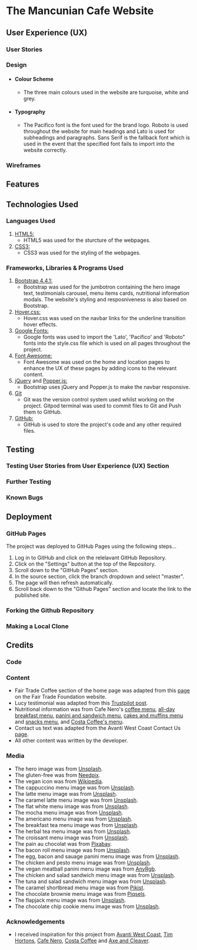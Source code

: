 # The Mancunian Cafe Website

## User Experience (UX)

### User Stories

### Design

* #### Colour Scheme

  * The three main colours used in the website are turquoise, white and grey.

* #### Typography

    * The Pacifico font is the font used for the brand logo. Roboto is used throughout the website for main headings and Lato is used for subheadings and paragraphs. Sans Serif is the fallback font which is used in the event that the specified font fails to import into the website correctly.

### Wireframes

## Features

## Technologies Used

### Languages Used

1. [HTML5:](https://en.wikipedia.org/wiki/HTML5)
   - HTML5 was used for the sturcture of the webpages.
2. [CSS3:](https://en.wikipedia.org/wiki/Cascading_Style_Sheets)
   - CSS3 was used for the styling of the webpages.

### Frameworks, Libraries & Programs Used

1. [Bootstrap 4.4.1:](https://getbootstrap.com/)
   - Bootstrap was used for the jumbotron containing the hero image text, testimonials carousel, menu items cards, nutritional information modals. The website's styling and resposniveness is also based on Bootstrap.
2. [Hover.css:](https://ianlunn.github.io/Hover/)
   - Hover.css was used on the navbar links for the underline transition hover effects.
3. [Google Fonts:](https://fonts.google.com/)
   - Google fonts was used to import the 'Lato', 'Pacifico' and 'Roboto" fonts into the style.css file which is used on all pages throughout the project.
4. [Font Awesome:](https://fontawesome.com/)
   - Font Awesome was used on the home and location pages to enhance the UX of these pages by adding icons to the relevant content.
5. [jQuery](https://jquery.com/) and [Popper.js:](https://popper.js.org/)
   - Bootstrap uses jQuery and Popper.js to make the navbar responsive.
6. [Git](https://git-scm.com/)
   - Git was the version control system used whilst working on the project. Gitpod terminal was used to commit files to Git and Push them to GitHub.
7. [GitHub:](https://github.com/)
   - GitHub is used to store the project's code and any other required files.

## Testing

### Testing User Stories from User Experience (UX) Section

### Further Testing

### Known Bugs

## Deployment

### GitHub Pages

The project was deployed to GitHub Pages using the following steps...

1.  Log in to GitHub and click on the relelavant GitHub Repository.
2.  Click on the "Settings" button at the top of the Repository.
3.  Scroll down to the "GitHub Pages" section.
4.  In the source section, click the branch dropdown and select "master".
5.  The page will then refresh automatically.
6.  Scroll back down to the "Github Pages" section and locate the link to the published site.

### Forking the Github Repository

### Making a Local Clone

## Credits

### Code

### Content

- Fair Trade Coffee section of the home page was adapted from this [page](https://www.fairtrade.org.uk/buying-fairtrade/coffee/#:~:text=When%20you%20choose%20Fairtrade%20coffee,in%20improving%20productivity%20and%20quality) on the Fair Trade Foundation website.
- Lucy testimonial was adapted from this [Trustpilot post](https://uk.trustpilot.com/review/caffenero.com?languages=en&stars=5).
- Nutritional information was from Cafe Nero's [coffee menu](https://caffenero.com/uk/menu/coffee/), [all-day breakfast menu](https://caffenero.com/uk/menu/food/all-day-breakfast/), [panini and sandwich menu](https://caffenero.com/uk/menu/food/panini-sandwiches/), [cakes and muffins menu](https://caffenero.com/uk/menu/food/cakes-muffins/) and [snacks menu](https://caffenero.com/uk/menu/food/snacks/), and [Costa Coffee's menu](https://www.costa.co.uk/menu/).
- Contact us text was adapted from the Avanti West Coast Contact Us [page](https://www.avantiwestcoast.co.uk/help-and-support/contact-us).
- All other content was written by the developer.

### Media

- The hero image was from [Unsplash](https://unsplash.com/photos/I79Pgmhmy5M).
- The gluten-free was from [Needpix](https://www.needpix.com/photo/1208222/gluten-wheat-barley-food-diet-nutrition-gluten-free-eating-grain).
- The vegan icon was from [Wikipedia](https://upload.wikimedia.org/wikipedia/commons/7/79/Vegan_symbol.png).
- The cappuccino menu image was from [Unsplash](https://unsplash.com/photos/tPHZoqLkVw8).
- The latte menu image was from [Unsplash](https://unsplash.com/photos/s1-VmA26BIc).
- The caramel latte menu image was from [Unsplash](https://unsplash.com/photos/bbNssNJlsrk).
- The flat white menu image was from [Unsplash](https://unsplash.com/photos/ud_dMEf6M6k).
- The mocha menu image was from [Unsplash](https://unsplash.com/photos/72qDM1TA5p8).
- The americano menu image was from [Unsplash](https://unsplash.com/photos/N3bo4mkQEKM).
- The breakfast tea menu image was from [Unsplash](https://unsplash.com/photos/WgvTj1l6wps).
- The herbal tea menu image was from [Unsplash](https://unsplash.com/photos/7hohUWqBqU4).
- The croissant menu image was from [Unsplash](https://unsplash.com/photos/eUHKg4minfY).
- The pain au chocolat was from [Pixabay](https://cdn.pixabay.com/photo/2020/02/05/17/47/sweets-4821862_960_720.jpg).
- The bacon roll menu image was from [Unsplash](https://unsplash.com/photos/uhJfaJ6c9fY).
- The egg, bacon and sauage panini menu image was from [Unsplash](https://unsplash.com/photos/WcN0BupzoVg).
- The chicken and pesto menu image was from [Unsplash](https://unsplash.com/photos/z5UMFvTVXZg).
- The vegan meatball panini menu image was from [AnyRgb](https://c0.anyrgb.com/images/587/750/grilled-cheese-sandwich-food-kollam-india-school-lunch-school-canteen-bread-panini-table-paint-thumbnail.jpg).
- The chicken and salad sandwich menu image was from [Unsplash](https://unsplash.com/photos/IZ0LRt1khgM).
- The tuna and salad sandwich menu image was from [Unsplash](https://unsplash.com/photos/sBKLiRiunK0).
- The caramel shortbread menu image was from [Pikist](https://www.pikist.com/free-photo-vgadx).
- The chocolate brownie menu image was from [Piqsels](https://p0.piqsels.com/preview/480/697/97/dessert-food-chocolate-brownie.jpg).
- The flapjack menu image was from [Unsplash](https://unsplash.com/photos/-FyA5fhIPGI).
- The chocolate chip cookie menu image was from [Unsplash](https://unsplash.com/photos/7P-wc2Z2Ujs).

### Acknowledgements

- I received inspiration for this project from [Avanti West Coast](https://www.avantiwestcoast.co.uk), [Tim Hortons](https://timhortons.co.uk), [Cafe Nero](https://caffenero.com/uk/), [Costa Coffee](https://www.costa.co.uk) and [Axe and Cleaver](https://www.chefandbrewer.com/pubs/cheshire/axe-cleaver/).
